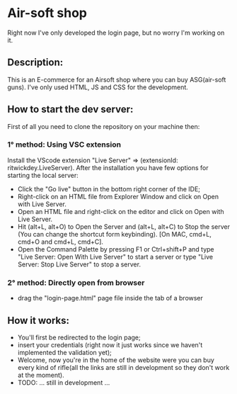 # Air-soft shop

Right now I've only developed the login page, but no worry I'm working on it.

## Description:

This is an E-commerce for an Airsoft shop where you can buy ASG(air-soft guns).
I've only used HTML, JS and CSS for the development.

## How to start the dev server:

First of all you need to clone the repository on your machine then:

### 1° method: Using VSC extension

Install the VScode extension "Live Server" => (extensionId: ritwickdey.LiveServer).
After the installation you have few options for starting the local server:

- Click the "Go live" button in the bottom right corner of the IDE;
- Right-click on an HTML file from Explorer Window and click on Open with Live Server.
- Open an HTML file and right-click on the editor and click on Open with Live Server.
- Hit (alt+L, alt+O) to Open the Server and (alt+L, alt+C) to Stop the server (You can change the shortcut form keybinding). [On MAC, cmd+L, cmd+O and cmd+L, cmd+C].
- Open the Command Palette by pressing F1 or Ctrl+shift+P and type "Live Server: Open With Live Server" to start a server or type "Live Server: Stop Live Server" to stop a server.

### 2° method: Directly open from browser

- drag the "login-page.html" page file inside the tab of a browser

## How it works:

- You'll first be redirected to the login page;
- insert your credentials (right now it just works since we haven't implemented the validation yet);
- Welcome, now you're in the home of the website were you can buy every kind of rifle(all the links are still in development so they don't work at the moment).
- TODO: ... still in development ...
